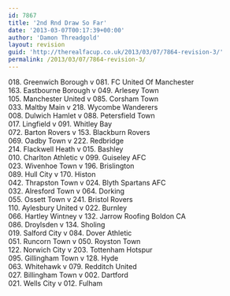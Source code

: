```yaml
---
id: 7867
title: '2nd Rnd Draw So Far'
date: '2013-03-07T00:17:39+00:00'
author: 'Damon Threadgold'
layout: revision
guid: 'http://therealfacup.co.uk/2013/03/07/7864-revision-3/'
permalink: /2013/03/07/7864-revision-3/
---
```


018\. Greenwich Borough v 081. FC United Of Manchester  
163\. Eastbourne Borough v 049. Arlesey Town  
105\. Manchester United v 085. Corsham Town  
033\. Maltby Main v 218. Wycombe Wanderers  
008\. Dulwich Hamlet v 088. Petersfield Town  
017\. Lingfield v 091. Whitley Bay  
072\. Barton Rovers v 153. Blackburn Rovers  
069\. Oadby Town v 222. Redbridge  
214\. Flackwell Heath v 015. Bashley  
010\. Charlton Athletic v 099. Guiseley AFC  
023\. Wivenhoe Town v 196. Brislington  
089\. Hull City v 170. Histon  
042\. Thrapston Town v 024. Blyth Spartans AFC  
032\. Alresford Town v 064. Dorking  
055\. Ossett Town v 241. Bristol Rovers  
110\. Aylesbury United v 022. Burnley  
066\. Hartley Wintney v 132. Jarrow Roofing Boldon CA  
086\. Droylsden v 134. Sholing  
019\. Salford City v 084. Dover Athletic  
051\. Runcorn Town v 050. Royston Town  
122\. Norwich City v 203. Tottenham Hotspur  
095\. Gillingham Town v 128. Hyde  
063\. Whitehawk v 079. Redditch United  
027\. Billingham Town v 002. Dartford  
021\. Wells City v 012. Fulham